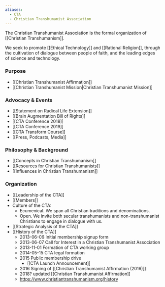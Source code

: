 ```yaml
---
aliases:
  - CTA
  - Christian Transhumanist Association
---
```

The Christian Transhumanist Association is the formal organization of [[Christian Transhumanism]].

We seek to promote [[Ethical Technology]] and [[Rational Religion]], through the cultivation of dialogue between people of faith, and the leading edges of science and technology.

### Purpose
- [[Christian Transhumanist Affirmation]]
- [[Christian Transhumanist Mission|Christian Transhumanist Mission]]
### Advocacy & Events
- [[Statement on Radical Life Extension]]
- [[Brain Augmentation Bill of Rights]]
- [[CTA Conference 2018]]
- [[CTA Conference 2019]]
- [[CTA Transform Course]]
- [[Press, Podcasts, Media]]
### Philosophy & Background
- [[Concepts in Christian Transhumanism]]
- [[Resources for Christian Transhumanists]]
- [[Influences in Christian Transhumanism]]
### Organization
- [[Leadership of the CTA]]
- [[Members]]
- Culture of the CTA:
    - Ecumenical. We span all Christian traditions and denominations.
    - Open. We invite both secular transhumanists and non-transhumanist Christians to engage in dialogue with us.
- [[Strategic Analysis of the CTA]]
- [[History of the CTA]]
	- 2013-06-06 Initial membership signup form
	- 2013-06-07 Call for Interest in a Christian Transhumanist Association
	- 2013-11-01 Formation of CTA working group
	- 2014-05-15 CTA legal formation
	- 2015 Public membership drive
		- [[CTA Launch Announcement]]
	- 2016 Signing of [[Christian Transhumanist Affirmation (2016)]]
	- 2018? updated [[Christian Transhumanist Affirmation]]
	- https://www.christiantranshumanism.org/history
